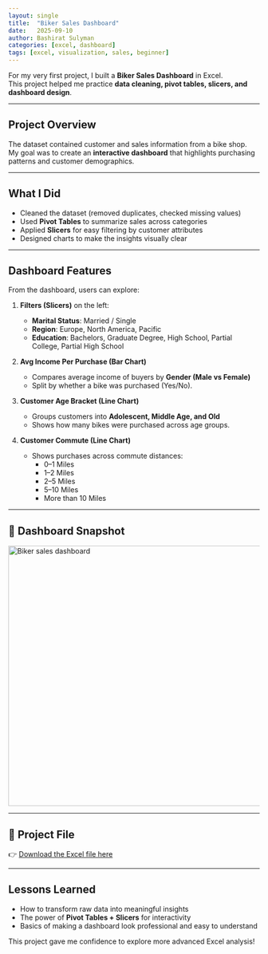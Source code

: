 ```yaml
---
layout: single
title:  "Biker Sales Dashboard"
date:   2025-09-10
author: Bashirat Sulyman
categories: [excel, dashboard]
tags: [excel, visualization, sales, beginner]
---
```

For my very first project, I built a **Biker Sales Dashboard** in Excel.  
This project helped me practice **data cleaning, pivot tables, slicers, and dashboard design**.

---

## Project Overview
The dataset contained customer and sales information from a bike shop.  
My goal was to create an **interactive dashboard** that highlights purchasing patterns and customer demographics.

---

## What I Did
- Cleaned the dataset (removed duplicates, checked missing values)  
- Used **Pivot Tables** to summarize sales across categories  
- Applied **Slicers** for easy filtering by customer attributes  
- Designed charts to make the insights visually clear

---

## Dashboard Features
From the dashboard, users can explore:
1. **Filters (Slicers)** on the left:
   - **Marital Status**: Married / Single  
   - **Region**: Europe, North America, Pacific  
   - **Education**: Bachelors, Graduate Degree, High School, Partial College, Partial High School  

2. **Avg Income Per Purchase (Bar Chart)**  
   - Compares average income of buyers by **Gender (Male vs Female)**  
   - Split by whether a bike was purchased (Yes/No).  

3. **Customer Age Bracket (Line Chart)**  
   - Groups customers into **Adolescent, Middle Age, and Old**  
   - Shows how many bikes were purchased across age groups.  

4. **Customer Commute (Line Chart)**  
   - Shows purchases across commute distances:  
     - 0–1 Miles  
     - 1–2 Miles  
     - 2–5 Miles  
     - 5–10 Miles  
     - More than 10 Miles   

---

## 📸 Dashboard Snapshot
<img width="812" height="522" alt="Biker sales dashboard" src="https://github.com/user-attachments/assets/5dd5d017-0380-41b4-809a-d32264415214" />

---

## 📂 Project File
👉 [Download the Excel file here](/assets/files/Biker%20Sales%20Dashboard.xlsx)

---

## Lessons Learned
- How to transform raw data into meaningful insights  
- The power of **Pivot Tables + Slicers** for interactivity  
- Basics of making a dashboard look professional and easy to understand  

This project gave me confidence to explore more advanced Excel analysis!
